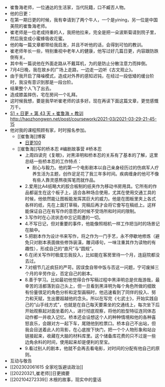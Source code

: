 - 崔鲁海老师，一位通达的生活家，当代阮籍，口不臧否人物。
- 他的日更：
- 在第一期日更的时候，我有幸请到了两个牛人，一个是yining，另一位是中国美院的崔鲁海老师。
- 崔老师是一位老成持重的人，我把他拉来，完全是把一朵波斯菊请到院子里，然后我变成小蜜蜂吸收花蜜。
- 他的每一篇文章都带给我启发，并且不听他的话，会得到可怕的教训。
- 崔老师年长一些，特别重视中老年人的健康，他写过好几篇日更，内容跟防跌倒有关。
- 其中有一篇说他在外面走路从不戴耳机，为的是防止分散注意力而摔倒。
- 7月4日晚，我在故乡的广场上走路，一边走一边听《古文观止》。
- 由于我开启了降噪模式，造成对外界的感知迟钝，在经过一段低矮的缓台阶时，我没有意识到那是一段台阶。
- 结果整个人飞了出去。
- 造成膝盖摔伤，宅在房间一个礼拜。
- 这时候我想，要是我早听崔老师的该多好。现在再读下面这篇文章，更觉感慨万千。
- [S1 + 日更 + 第 43 天 + 崔鲁海 + 教训](http://haozhongwen.net/post/coursework/2021-03/2021-03-29-21-45-15)  http://haozhongwen.net/post/coursework/2021-03/2021-03-29-21-45-15
- 他对我的课程照顾有家，时时报名参加。
    - [[崔鲁海]]博客
        - [日更100](https://rigeng100.com/tag/0xiah?type=wiki_link)
    - [[崔鲁海]]写的桥本忍 #编剧故事营 #桥本忍
        - 上周四读完《复眼》，对黑泽明和桥本忍的关系有了基本的了解，这里总结一些桥本忍的工作特点：
            - 耐心与毅力。他的第一个电影剧本以自己亲身经历过的伤病军人疗养生活为主题，创作足足花了我三年多时间。疾病缠身的他可不像有些人靠灵感熬夜挥笔而就作品。
        - 2.爱用比A4纸略大的胶合板制的纸夹作为移动书房用具。它所有的作品都诞生在这个板子上，适合各种场合使用，尤其在使用交通工具的时候，他依然能让图板能发挥其巨大的威力。他是在图板里夹上各式各样的纸，先在上面打草稿，完稿后再才会将它誊写在稿纸上。这样能保证自己在有写作的意愿的时候不受场所和时间的限制。
        - 3.写作时在心流状态中忘记周遭的一切。
        - 4.不写日记，但对重要的事件，他能像照相机一样工作把当时的场景记在脑中。
        - 5.把剧本作为设计书来写作，将之作为一门手艺，永不停歇地修炼（避免只对剧本表面做些修饰装潢，雕词琢句，一味注重其作为读物的有趣性），形成自己的“直尺”与“圆规”。
        - 6.在闭关写作时极度忘我投入，比如能在客房里待一个月，连庭院都没去过。
        - 7.对细节几近疯狂的严苛。因误食自带中饭与否这一问题，宁可废掉三个月的辛劳作业，否定自己的剧本。
        - 8.善于学习。比如最初他觉得合作写稿过程中黑泽明总是优哉游哉，最幸苦的活都落到自己头上，但一旦看到黑泽明为每个角色所做的细致有份量很足的角色分析和定型画稿时，他迅速看到了同伴的投入、努力和天赋，生出要超越他的念头。所以在写完《七武士》，开始实践自己的“山手线方式”，也就是在自己每天要乘坐的交通线上，每次坐下后开始观察起对面坐着的人，进行彻底观察，将他的脸型特征连同体态动作都一并收入记忆。桥本还会设想这个人的种种情境和他的各种喜怒哀乐，会跟对方一起下车，尾随他到检票口。桥本自己不出站，但我会目送着此人的背影，在心底按下快门，把一个个人物形象和站台链接起来，收藏在大脑的材料库里。这个储备库花费的只不过是一些边角余料的时间，使用起来却是便利的至宝。
        - 9.看过别人的剧本，他就不会再去看电影，对时间的分配有他自己的原则。
- 互动与敬告
- [[202302061615 全家吃饭避谈政治]]
- [[20220321_崔老师]]日更摘要
- [[202104272339]] 木根的故事，现实中的童话
